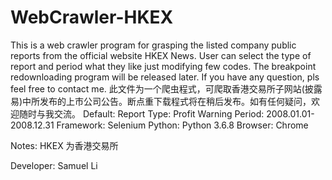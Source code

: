 # WebCrawler-HKEX
This is a web crawler program for grasping the listed company public reports from the official website HKEX News. User can select the type of report and period what they like just modifying few codes. The breakpoint redownloading program will be released later. If you have any question, pls feel free to contact me.
此文件为一个爬虫程式，可爬取香港交易所子网站(披露易)中所发布的上市公司公告。断点重下载程式将在稍后发布。如有任何疑问，欢迎随时与我交流。
Default:
Report Type: Profit Warning
Period: 2008.01.01-2008.12.31
Framework: Selenium
Python: Python 3.6.8
Browser: Chrome

Notes:
HKEX 为香港交易所

Developer: Samuel Li
